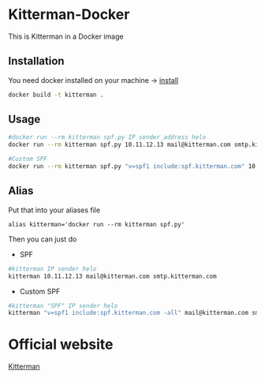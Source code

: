 # Kitterman-Docker

This is Kitterman in a Docker image
## Installation

You need docker installed on your machine -> [install](https://docs.docker.com/get-docker/)

```bash
docker build -t kitterman .
```

## Usage

```bash
#docker run --rm kitterman spf.py IP sender_address helo
docker run --rm kitterman spf.py 10.11.12.13 mail@kitterman.com smtp.kitterman.com

#Custom SPF
docker run --rm kitterman spf.py "v=spf1 include:spf.kitterman.com" 10.11.12.13 mail@kitterman.com smtp.kitterman.com
```
## Alias
Put that into your aliases file
```
alias kitterman='docker run --rm kitterman spf.py'
```

Then you can just do

- SPF
```bash
#kitterman IP sender helo
kitterman 10.11.12.13 mail@kitterman.com smtp.kitterman.com
```
- Custom SPF
```bash
#kitterman "SPF" IP sender helo
kitterman "v=spf1 include:spf.kitterman.com -all" mail@kitterman.com smtp.kitterman.com
```

# Official website
[Kitterman](https://www.kitterman.com/spf/validate.html)

